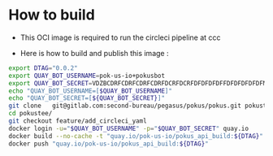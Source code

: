 # How to build

* This OCI image is required to run the circleci pipeline at ccc

* Here is how to build and publish this image :

```bash
export DTAG="0.0.2"
export QUAY_BOT_USERNAME=pok-us-io+pokusbot
export QUAY_BOT_SECRET=VDZBCDRFCDRFCDRFCDRFDCRFDCRFDFDFDFDFFDFDFDFDFDFM5ELFI
echo "QUAY_BOT_USERNAME=[$QUAY_BOT_USERNAME]"
echo "QUAY_BOT_SECRET=[${QUAY_BOT_SECRET}]"
git clone	git@gitlab.com:second-bureau/pegasus/pokus/pokus.git pokustee/
cd pokustee/
git checkout feature/add_circleci_yaml
docker login -u="$QUAY_BOT_USERNAME" -p="$QUAY_BOT_SECRET" quay.io
docker build --no-cache -t "quay.io/pok-us-io/pokus_api_build:${DTAG}" -f .circleci/docker/library/node/Dockerfile ./.circleci/docker/library/node/
docker push "quay.io/pok-us-io/pokus_api_build:${DTAG}"
```
